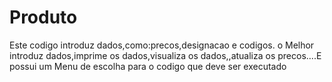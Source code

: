# Produto
 Este codigo introduz dados,como:precos,designacao e codigos. o Melhor introduz dados,imprime os dados,visualiza os dados,,atualiza os precos....E possui um Menu de escolha para o codigo que deve ser executado
